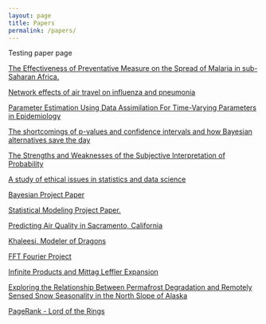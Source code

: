 ```yaml
---
layout: page
title: Papers
permalink: /papers/
---
```


Testing paper page

<a href="{{ site.baseurl }}/images/Effectiveness_Preventative_Meas_Spread_Malaria_Africa.pdf" target="_blank">The Effectiveness of Preventative Measure on the Spread of Malaria in sub-Saharan Africa.</a>

<a href="{{ site.baseurl }}/images/Network_Influenza_Air_Travel.pdf" target="_blank">Network effects of air travel on influenza and pneumonia
</a>

<a href="{{ site.baseurl }}/images/Param_Est_Data_Assim.pdf" target="_blank">Parameter Estimation Using Data Assimilation For Time-Varying Parameters in Epidemiology</a>

<a href="{{ site.baseurl }}/images/P-Val_Shortcomings_Bayes.pdf" target="_blank">The shortcomings of p-values and confidence intervals and how Bayesian alternatives save the day</a>

<a href="{{ site.baseurl }}/images/Strength_Weak_Subjective_Prob.pdf" target="_blank">The Strengths and Weaknesses of the Subjective Interpretation of Probability</a>

<a href="{{ site.baseurl }}/images/Study_Ethics_Data_Science_Stats.pdf" target="_blank">A study of ethical issues in statistics and data science</a>

<a href="{{ site.baseurl }}/images/Bayesian___Project.pdf" target="_blank">Bayesian Project Paper</a>

<a href="{{ site.baseurl }}/images/Statistical_Modeling.pdf" target="_blank">Statistical Modeling Project Paper.</a>

<a href="{{ site.baseurl }}/images/Predicting_Air_Quality.pdf" target="_blank">Predicting Air Quality in Sacramento, California</a>

<a href="{{ site.baseurl }}/images/MCM_Report_2019.pdf" target="_blank">Khaleesi, Modeler of Dragons</a>

<a href="{{ site.baseurl }}/images/FFT_Fourier.pdf" target="_blank">FFT Fourier Project</a>

<a href="{{ site.baseurl }}/images/Infinite_Products_and_Mittag_Leffler_Expansion.pdf" target="_blank">Infinite Products and Mittag Leffler Expansion</a>

<a href="{{ site.baseurl }}/images/Earth_Lab.pdf" target="_blank">Exploring the Relationship Between Permafrost Degradation and Remotely Sensed Snow Seasonality in the North Slope of Alaska</a>

<a href="{{ site.baseurl }}/images/PageRank_Lord_of_the_Rings.pdf" target="_blank">PageRank - Lord of the Rings</a>
